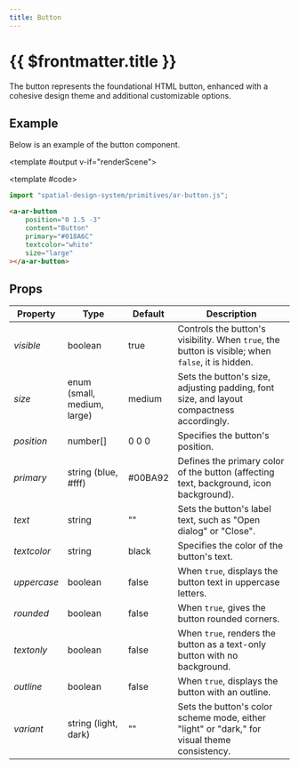```yaml
---
title: Button
---
```


<script setup lang="ts">
import { ref, onMounted } from 'vue';
import ComponentExample from "../vue/ComponentExample.vue";

const renderScene = ref(false);

onMounted(async () => {
  try {
    await import("spatial-design-system/primitives/ar-button");
    renderScene.value = true;
  } catch (e) {
    console.error(e);
  }
});
</script>

# {{ $frontmatter.title }}

The button represents the foundational HTML button, enhanced with a cohesive design theme and additional customizable options.
## Example

Below is an example of the button component.

<ComponentExample :fixed="true">

<template #output v-if="renderScene">
    <a-ar-button
        position="0 1.5 -3"
        content="Button"
        primary="#018A6C"
        textcolor="white"
        size="large"
    ></a-ar-button>
</template>

<template #code>

```js
import "spatial-design-system/primitives/ar-button.js";
```

```html
<a-ar-button
    position="0 1.5 -3"
    content="Button"
    primary="#018A6C"
    textcolor="white"
    size="large"
></a-ar-button>
```

</template>

</ComponentExample>

## Props

| Property    | Type                        | Default | Description                                                                                       |
|-------------|-----------------------------|---------|---------------------------------------------------------------------------------------------------|
| _visible_   | boolean                     | true    | Controls the button's visibility. When `true`, the button is visible; when `false`, it is hidden. |
| _size_      | enum (small, medium, large) | medium  | Sets the button's size, adjusting padding, font size, and layout compactness accordingly.         |
| _position_  | number[]                    | 0 0 0   | Specifies the button's position.                                                                  |
| _primary_   | string (blue, #fff)         | #00BA92 | Defines the primary color of the button (affecting text, background, icon background).            |
| _text_      | string                      | ""      | Sets the button's label text, such as "Open dialog" or "Close".                                   |
| _textcolor_ | string                      | black   | Specifies the color of the button's text.                                                         |
| _uppercase_ | boolean                     | false   | When `true`, displays the button text in uppercase letters.                                       |
| _rounded_   | boolean                     | false   | When `true`, gives the button rounded corners.                                                    |
| _textonly_  | boolean                     | false   | When `true`, renders the button as a text-only button with no background.                         |                               
| _outline_   | boolean                     | false   | When `true`, displays the button with an outline.                                                 |
| _variant_   | string (light, dark)        | ""      | Sets the button's color scheme mode, either "light" or "dark," for visual theme consistency.      |
